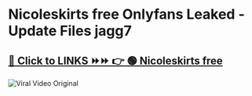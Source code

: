 
 # Nicoleskirts free Onlyfans Leaked - Update Files jagg7

## <h2><a href="https://clipsfans.com/Nicoleskirts_free&ref=git">🔗 Click to LINKS ⏩⏩ 👉 🟢 Nicoleskirts free </a></h2>

<a href="https://clipsfans.com/Nicoleskirts_free&ref=git" rel="nofollow" data-target="animated-image.originalLink"><img src="https://i.ibb.co.com/xMMVF88/686577567.gif" alt="Viral Video Original" style="max-width: 100%; display: inline-block;" data-target="animated-image.originalImage"></a>

